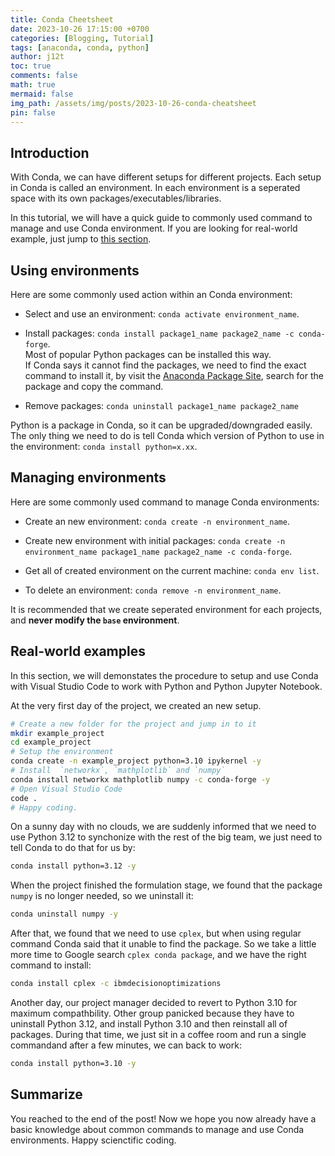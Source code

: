 ```yaml
---
title: Conda Cheetsheet
date: 2023-10-26 17:15:00 +0700
categories: [Blogging, Tutorial]
tags: [anaconda, conda, python]
author: j12t
toc: true
comments: false
math: true
mermaid: false
img_path: /assets/img/posts/2023-10-26-conda-cheatsheet
pin: false
---
```


## Introduction

With Conda, we can have different setups for different projects. Each setup in Conda is called an environment. In each environment is a seperated space with its own packages/executables/libraries.

In this tutorial, we will have a quick guide to commonly used command to manage and use Conda environment. If you are looking for real-world example, just jump to [this section](#real-world-examples).


## Using environments

Here are some commonly used action within an Conda environment:

- Select and use an environment: `conda activate environment_name`.

- Install packages: `conda install package1_name package2_name -c conda-forge`.
<br>Most of popular Python packages can be installed this way.
<br>If Conda says it cannot find the packages, we need to find the exact command to install it, by visit the [Anaconda Package Site](https://anaconda.org/anaconda/repo), search for the package and copy the command.

- Remove packages: `conda uninstall package1_name package2_name`

Python is a package in Conda, so it can be upgraded/downgraded easily. The only thing we need to do is tell Conda which version of Python to use in the environment: `conda install python=x.xx`.

## Managing environments

Here are some commonly used command to manage Conda environments:

- Create an new environment: `conda create -n environment_name`.

- Create new environment with initial packages: `conda create -n environment_name package1_name package2_name -c conda-forge`.

- Get all of created environment on the current machine: `conda env list`.

- To delete an environment: `conda remove -n environment_name`.

It is recommended that we create seperated environment for each projects, and **never modify the `base` environment**.

## Real-world examples

In this section, we will demonstates the procedure to setup and use Conda with Visual Studio Code to work with Python and Python Jupyter Notebook.

At the very first day of the project, we created an new setup.

```bash
# Create a new folder for the project and jump in to it 
mkdir example_project
cd example_project
# Setup the environment
conda create -n example_project python=3.10 ipykernel -y
# Install  `networkx`, `mathplotlib` and `numpy`
conda install networkx mathplotlib numpy -c conda-forge -y
# Open Visual Studio Code
code .
# Happy coding.
```

On a sunny day with no clouds, we are suddenly informed that we need to use Python 3.12 to synchonize with the rest of the big team, we just need to tell Conda to do that for us by:
```bash
conda install python=3.12 -y
```

When the project finished the formulation stage, we found that the package `numpy` is no longer needed, so we uninstall it:
```bash
conda uninstall numpy -y
```

After that, we found that we need to use `cplex`, but when using regular command Conda said that it unable to find the package. So we take a little more time to Google search `cplex conda package`, and we have the right command to install:
```bash
conda install cplex -c ibmdecisionoptimizations
```

Another day, our project manager decided to revert to Python 3.10 for maximum compathbility. Other group panicked because they have to uninstall Python 3.12, and install Python 3.10 and then reinstall all of packages. During that time, we just sit in a coffee room and run a single commandand after a few minutes, we can back to work:
```bash
conda install python=3.10 -y
```

## Summarize

You reached to the end of the post! Now we hope you now already have a basic knowledge about common commands to manage and use Conda environments. Happy scienctific coding.
